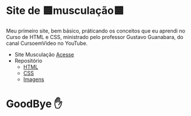 # Site de 🟦musculação🟦
Meu primeiro site, bem básico, práticando os conceitos que eu aprendi no Curso de HTML e CSS, ministrado pelo professor Gustavo Guanabara, do canal CursoemVideo no YouTube.

- Site Musculação [Acesse](https://felipepinheiroregina.github.io/site-musculacao/index)
- Repositório
   - [HTML](https://github.com/FelipePinheiroRegina/site-musculacao/blob/main/index.html)
   - [CSS](https://github.com/FelipePinheiroRegina/site-musculacao/blob/main/Estilo/style.css)
   - [Imagens](https://github.com/FelipePinheiroRegina/site-musculacao/tree/main/imagens)
# GoodBye ✋
